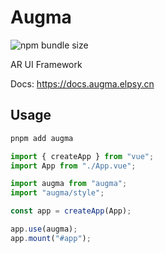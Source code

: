 # Augma

![npm bundle size](https://img.shields.io/bundlephobia/minzip/augma)

AR UI Framework

Docs: <https://docs.augma.elpsy.cn>

## Usage

```bash
pnpm add augma
```

```ts
import { createApp } from "vue";
import App from "./App.vue";

import augma from "augma";
import "augma/style";

const app = createApp(App);

app.use(augma);
app.mount("#app");
```

